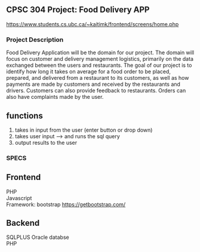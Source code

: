 ## CPSC 304 Project: Food Delivery APP

https://www.students.cs.ubc.ca/~kaitimk/frontend/screens/home.php

### Project Description
Food Delivery Application will be the domain for our project. The domain will focus on  customer and delivery management
logistics, primarily on the data exchanged between the users and restaurants.  The goal of our project is to identify
how long it takes on average for a food order to be placed, prepared, and delivered from a restaurant to its customers,
as well as how payments are made by customers and received by the restaurants and drivers. Customers can also provide
feedback to restaurants. Orders can also have complaints made by the user.

## functions 
1. takes in input from the user (enter button or drop down) <br>
2. takes user input --> and runs the sql query <br>
3. output results to the user <br>


### SPECS 

## Frontend 
PHP <br>
Javascript <br>
Framework: bootstrap https://getbootstrap.com/ <br>

## Backend 
SQLPLUS Oracle databse <br>
PHP <br>

